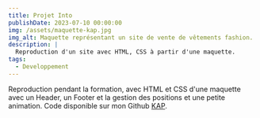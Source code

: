 ```yaml
---
title: Projet Into
publishDate: 2023-07-10 00:00:00
img: /assets/maquette-kap.jpg
img_alt: Maquette représentant un site de vente de vêtements fashion.
description: |
  Reproduction d'un site avec HTML, CSS à partir d'une maquette.
tags:
  - Developpement
---
```


Reproduction pendant la formation, avec HTML et CSS d'une maquette avec un Header, un Footer et la gestion des positions et une petite animation. Code disponible sur mon Github <a href="https://github.com/Francismant/kap">KAP</a>.